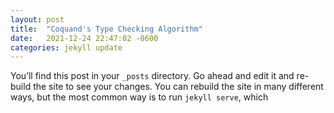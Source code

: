 ```yaml
---
layout: post
title:  "Coquand's Type Checking Algorithm"
date:   2021-12-24 22:47:02 -0600
categories: jekyll update
---
```

You’ll find this post in your `_posts` directory. Go ahead and edit it and re-build the site to see your changes. You can rebuild the site in many different ways, but the most common way is to run `jekyll serve`, which 
